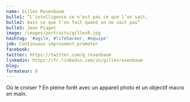 ```yaml
---
name: Gilles Rosenbaum
bulle1: “L’intelligence ce n'est pas ce que l’on sait,
bulle2: mais ce que l’on fait quand on ne sait pas”
bulle3: Jean Piaget
image: /images/portraits/gillesR.jpg
hashtag: '#agile, #lifehacker, #equipe'
job: Continuous improvment promoter
facebook:
twitter: https://twitter.com/g_rosenbaum
linkedin: https://fr.linkedin.com/in/gillesrosenbaum
blog:
formateur: 0
---
```

Où le croiser ? En pleine forêt avec un appareil photo et un objectif macro en main.
